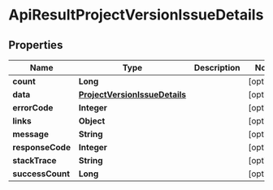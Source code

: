 
# ApiResultProjectVersionIssueDetails

## Properties
Name | Type | Description | Notes
------------ | ------------- | ------------- | -------------
**count** | **Long** |  |  [optional]
**data** | [**ProjectVersionIssueDetails**](ProjectVersionIssueDetails.md) |  |  [optional]
**errorCode** | **Integer** |  |  [optional]
**links** | **Object** |  |  [optional]
**message** | **String** |  |  [optional]
**responseCode** | **Integer** |  |  [optional]
**stackTrace** | **String** |  |  [optional]
**successCount** | **Long** |  |  [optional]



